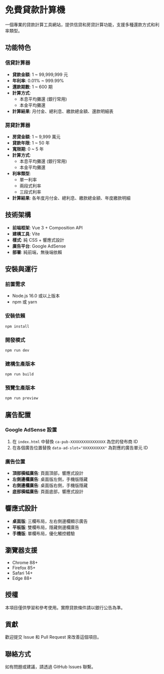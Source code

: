 # 免費貸款計算機

一個專業的貸款計算工具網站，提供信貸和房貸計算功能，支援多種還款方式和利率類型。

## 功能特色

### 信貸計算器
- **貸款金額**: 1 ~ 99,999,999 元
- **年利率**: 0.01% ~ 999.99%
- **還款期數**: 1 ~ 600 期
- **計算方式**: 
  - 本息平均攤還 (銀行常用)
  - 本金平均攤還
- **計算結果**: 月付金、總利息、繳款總金額、還款明細表

### 房貸計算器
- **房貸金額**: 1 ~ 9,999 萬元
- **貸款年限**: 1 ~ 50 年
- **寬限期**: 0 ~ 5 年
- **計算方式**: 
  - 本息平均攤還 (銀行常用)
  - 本金平均攤還
- **利率類型**:
  - 單一利率
  - 兩段式利率
  - 三段式利率
- **計算結果**: 各年度月付金、總利息、繳款總金額、年度繳款明細

## 技術架構

- **前端框架**: Vue 3 + Composition API
- **建構工具**: Vite
- **樣式**: 純 CSS + 響應式設計
- **廣告平台**: Google AdSense
- **部署**: 純前端，無後端依賴

## 安裝與運行

### 前置需求
- Node.js 16.0 或以上版本
- npm 或 yarn

### 安裝依賴
```bash
npm install
```

### 開發模式
```bash
npm run dev
```

### 建構生產版本
```bash
npm run build
```

### 預覽生產版本
```bash
npm run preview
```

## 廣告配置

### Google AdSense 設置
1. 在 `index.html` 中替換 `ca-pub-XXXXXXXXXXXXXXXX` 為您的發布商 ID
2. 在各個廣告位置替換 `data-ad-slot="XXXXXXXXXX"` 為對應的廣告單元 ID

### 廣告位置
- **頂部橫幅廣告**: 頁面頂部，響應式設計
- **左側邊欄廣告**: 桌面版左側，手機版隱藏
- **右側邊欄廣告**: 桌面版右側，手機版隱藏
- **底部橫幅廣告**: 頁面底部，響應式設計

## 響應式設計

- **桌面版**: 三欄布局，左右側邊欄顯示廣告
- **平板版**: 雙欄布局，隱藏側邊欄廣告
- **手機版**: 單欄布局，優化觸控體驗

## 瀏覽器支援

- Chrome 88+
- Firefox 85+
- Safari 14+
- Edge 88+

## 授權

本項目僅供學習和參考使用。實際貸款條件請以銀行公告為準。

## 貢獻

歡迎提交 Issue 和 Pull Request 來改善這個項目。

## 聯絡方式

如有問題或建議，請透過 GitHub Issues 聯繫。
